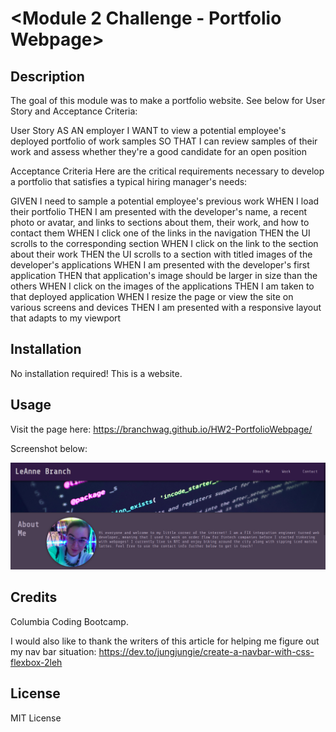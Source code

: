 # <Module 2 Challenge - Portfolio Webpage>

## Description

The goal of this module was to make a portfolio website. See below for User Story and Acceptance Criteria: 

User Story
AS AN employer
I WANT to view a potential employee's deployed portfolio of work samples
SO THAT I can review samples of their work and assess whether they're a good candidate for an open position

Acceptance Criteria
Here are the critical requirements necessary to develop a portfolio that satisfies a typical hiring manager's needs:

GIVEN I need to sample a potential employee's previous work
WHEN I load their portfolio
THEN I am presented with the developer's name, a recent photo or avatar, and links to sections about them, their work, and how to contact them
WHEN I click one of the links in the navigation
THEN the UI scrolls to the corresponding section
WHEN I click on the link to the section about their work
THEN the UI scrolls to a section with titled images of the developer's applications
WHEN I am presented with the developer's first application
THEN that application's image should be larger in size than the others
WHEN I click on the images of the applications
THEN I am taken to that deployed application
WHEN I resize the page or view the site on various screens and devices
THEN I am presented with a responsive layout that adapts to my viewport

## Installation

No installation required! This is a website. 

## Usage

Visit the page here: https://branchwag.github.io/HW2-PortfolioWebpage/

Screenshot below:

![alt text](assets/images/projectscreenshot.png)

## Credits

Columbia Coding Bootcamp. 

I would also like to thank the writers of this article for helping me figure out my nav bar situation:
https://dev.to/jungjungie/create-a-navbar-with-css-flexbox-2leh

## License

MIT License
